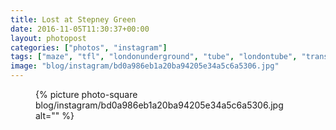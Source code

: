 ```yaml
---
title: Lost at Stepney Green
date: 2016-11-05T11:30:37+00:00
layout: photopost
categories: ["photos", "instagram"]
tags: ["maze", "tfl", "londonunderground", "tube", "londontube", "transport"]
image: "blog/instagram/bd0a986eb1a20ba94205e34a5c6a5306.jpg"
---
```


<figure class="photo photo--square">
  {% picture photo-square blog/instagram/bd0a986eb1a20ba94205e34a5c6a5306.jpg alt="" %}
</figure>


